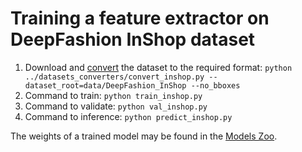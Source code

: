 # Training a feature extractor on DeepFashion InShop dataset

1. Download and [convert](https://github.com/OML-Team/open-metric-learning/tree/main/pipelines/datasets_converters) the dataset to the required format:
`python ../datasets_converters/convert_inshop.py --dataset_root=data/DeepFashion_InShop --no_bboxes`
2. Command to train: `python train_inshop.py`
3. Command to validate: `python val_inshop.py`
4. Command to inference: `python predict_inshop.py`

The weights of a trained model may be found in the [Models Zoo](https://github.com/OML-Team/open-metric-learning#zoo).
